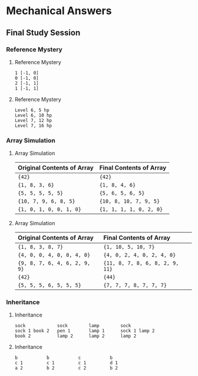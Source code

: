 # Mechanical Answers
## Final Study Session

### Reference Mystery
1. Reference Mystery

	```
	1 [-1, 0]
	0 [-1, 0]
	2 [-1, 1]
	1 [-1, 1]
	```

2. Reference Mystery

	```
	Level 6, 5 hp
	Level 6, 10 hp
	Level 7, 12 hp
	Level 7, 16 hp
	```

### Array Simulation
1. Array Simulation

	| Original Contents of Array | Final Contents of Array |
	| :--- | :--- |
	| `{42}` | `{42}` |
	| `{1, 8, 3, 6}` | `{1, 8, 4, 6}` |
	| `{5, 5, 5, 5, 5}` | `{5, 6, 5, 6, 5}` |
	| `{10, 7, 9, 6, 8, 5}` | `{10, 8, 10, 7, 9, 5}` |
	| `{1, 0, 1, 0, 0, 1, 0}` | `{1, 1, 1, 1, 0, 2, 0}` |

2. Array Simulation

	| Original Contents of Array | Final Contents of Array |
	| :--- | :--- |
	| `{1, 8, 3, 8, 7}` | `{1, 10, 5, 10, 7}` |
	| `{4, 0, 0, 4, 0, 0, 4, 0}` | `{4, 0, 2, 4, 0, 2, 4, 0}` |
	| `{9, 8, 7, 6, 4, 6, 2, 9, 9}` | `{11, 8, 7, 8, 6, 8, 2, 9, 11}` |
	| `{42}` | `{44}` |
	| `{5, 5, 5, 6, 5, 5, 5}` | `{7, 7, 7, 8, 7, 7, 7}` |

### Inheritance
1. Inheritance

	```
	sock			sock		lamp		sock
	sock 1 book 2	pen 1		lamp 1		sock 1 lamp 2
	book 2			lamp 2		lamp 2		lamp 2
	```

2. Inheritance 

	```
	b			b			c			b
	c 1			c 1			c 1			d 1
	a 2			b 2			c 2			b 2
	```
